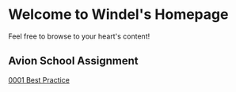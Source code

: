 # Welcome to Windel's Homepage

Feel free to browse to your heart's content!

## Avion School Assignment
[0001 Best Practice](https://desoto13.github.io/batch6-activities/Best%20Practice)
